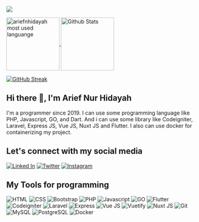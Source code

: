 <!-- [![Top Langs](https://github-readme-stats.vercel.app/api/top-langs/?username=ariefnhidayah&layout=compact&theme=blue-green)](https://github.com/ariefnhidayah?tab=repositories) \
[![Arief's GitHub stats](https://github-readme-stats.vercel.app/api?username=ariefnhidayah&theme=blue-green&show_icons=true)](https://github.com/ariefnhidayah?tab=repositories) -->

![](https://komarev.com/ghpvc/?username=ariefnhidayah&style=for-the-badge)

<p>
  <a href="https://github.com/ivalrivall/ivalrivall">
    <img
         src="https://github-readme-stats.vercel.app/api/top-langs/?username=ariefnhidayah&theme=blue-green&layout=compact"
         alt="ariefnhidayah most used languange"
         align="center"
         height="140"
     />
  </a>
  <a href="https://github.com/ivalrivall/ivalrivall">
    <img
         src="https://github-readme-stats.vercel.app/api?username=ariefnhidayah&theme=blue-green&show_icons=true"
         alt="Github Stats"
         align="center"
         height="140"
     />
  </a>
</p>

[![GitHub Streak](https://github-readme-streak-stats.herokuapp.com?user=ariefnhidayah&theme=blue-green&date_format=j%20M%5B%20Y%5D)](https://github-readme-streak-stats.herokuapp.com/?user=ariefnhidayah&theme=blue-green&date_format=j%20M%5B%20Y%5D)

## Hi there 👋, I'm Arief Nur Hidayah
I'm a programmer since 2019. I can use some programming language like PHP, Javascript, GO, and Dart. And i can use some library like Codeigniter, Laravel, Express JS, Vue JS, Nuxt JS and Flutter. I also can use docker for containerizing my project.
## Let's connect with my social media
[![Linked In](https://img.shields.io/badge/-LinkedIn-0e76a8?style=flat&logo=linkedIn)](https://www.linkedin.com/in/arief-nur-hidayah/) [![Twitter](https://img.shields.io/badge/-Twitter-FFFFFF?style=flat&logo=Twitter)](https://twitter.com/ariefnhidayah) [![Instagram](https://img.shields.io/badge/-Instagram-FFFFFF?style=flat&logo=Instagram)](https://www.instagram.com/ariefnhidayah)

## My Tools for programming
![HTML](https://img.shields.io/badge/-HTML-FFFFFF?style=flat&logo=html5) ![CSS](https://img.shields.io/badge/-CSS-254BDD?style=flat&logo=css3) ![Bootstrap](https://img.shields.io/badge/-Bootstrap-FFFFFF?style=flat&logo=bootstrap) ![PHP](https://img.shields.io/badge/-PHP-FFFFFF?style=flat&logo=php) ![Javascript](https://img.shields.io/badge/-Javascript-A1A1A1?style=flat&logo=javascript) ![GO](https://img.shields.io/badge/-Go-FFFFFF?style=flat&logo=go) ![Flutter](https://img.shields.io/badge/-Flutter-57B9E9?style=flat&logo=flutter) ![Codeigniter](https://img.shields.io/badge/-Codeigniter-FFFFFF?style=flat&logo=codeigniter) ![Laravel](https://img.shields.io/badge/-Laravel-FFFFFF?style=flat&logo=laravel) ![Express](https://img.shields.io/badge/-ExpressJS-32332B?style=flat&logo=express) ![Vue JS](https://img.shields.io/badge/-VueJS-FFFFFF?style=flat&logo=vuedotjs) ![Vuetify](https://img.shields.io/badge/-Vuetify-4CB483?style=flat&logo=vuetify) ![Nuxt JS](https://img.shields.io/badge/-NuxtJS-FFFFFF?style=flat&logo=nuxtdotjs) ![Git](https://img.shields.io/badge/-Git-FFFFFF?style=flat&logo=git) ![MySQL](https://img.shields.io/badge/-MySQL-FFFFFF?style=flat&logo=mysql) ![PostgreSQL](https://img.shields.io/badge/-PostgreSQL-FFFFFF?style=flat&logo=postgresql) ![Docker](https://img.shields.io/badge/-Docker-FFFFFF?style=flat&logo=docker)
